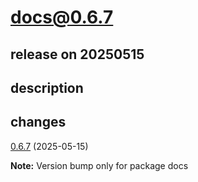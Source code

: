 # docs@0.6.7

## release on 20250515

## description

## changes

<a href="https://github.com/callstack/react-native-builder-bob/compare/docs@0.6.6...docs@0.6.7">0.6.7</a> (2025-05-15)

<strong>Note:</strong> Version bump only for package docs

